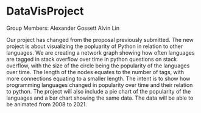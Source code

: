# DataVisProject
Group Members:
Alexander Gossett
Alvin Lin

Our project has changed from the proposal previously submitted.
The new project is about visualizing the popluarity of Python in relation to other languages.
We are creating a network graph showing how often languages are tagged in stack overflow over time in python questions on stack overflow, with the size of the circle being the popularity of the languages over time. The length of the nodes equates to the number of tags, with more connections equating to a smaller length. The intent is to show how programming languages changed in popularity over time and their relation to python. The project will also include a pie chart of the popularity of the languages and a bar chart showing the same data. The data will be able to be animated from 2008 to 2021.
